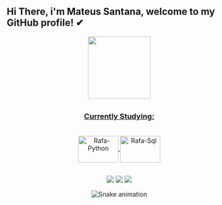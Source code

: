 ## Hi There, i'm Mateus Santana, welcome to my GitHub profile! ✔
<div align="center">
  <a href="https://github.com/mateusjsantana">
  <img height="140em" src="https://github-readme-stats.vercel.app/api?username=mateusjsantana&show_icons=true&theme=dark&include_all_commits=true&count_private=true"/>
 <! – <img height="140em" src="https://github-readme-stats.vercel.app/api/top-langs/?username=mateusjsantana&layout=compact&langs_count=7&theme=dark"/> 
</div>

  ##
  <div align="center">
 <h3>Currently Studying: </h3>
<div style="display: inline_block"><br>
  <img align="center" alt="Rafa-Python" height="60" width="90"  src="https://cdn.jsdelivr.net/gh/devicons/devicon/icons/python/python-original-wordmark.svg" />
  <img align="center" alt="Rafa-Sql" height="60" width="90" src="https://cdn.jsdelivr.net/gh/devicons/devicon/icons/mysql/mysql-original-wordmark.svg" />
</div>
  
  
##
<div> 
  
  <a href="https://www.instagram.com/sanmateus_/" target="_blank"><img src="https://img.shields.io/badge/-Instagram-%23E4405F?style=for-the-badge&logo=instagram&logoColor=white" target="_blank"></a>
  <a href = "mailto:mateusjosesan@gmail.com"><img src="https://img.shields.io/badge/-Gmail-%23333?style=for-the-badge&logo=gmail&logoColor=white" target="_blank"></a>
  <a href="https://www.linkedin.com/in/mateusjoses/" target="_blank"><img src="https://img.shields.io/badge/-LinkedIn-%230077B5?style=for-the-badge&logo=linkedin&logoColor=white" target="_blank"></a> 
 
  ![Snake animation](https://github.com/mateusjsantana/mateusjsantana/blob/output/github-contribution-grid-snake.svg)
 
</div>
